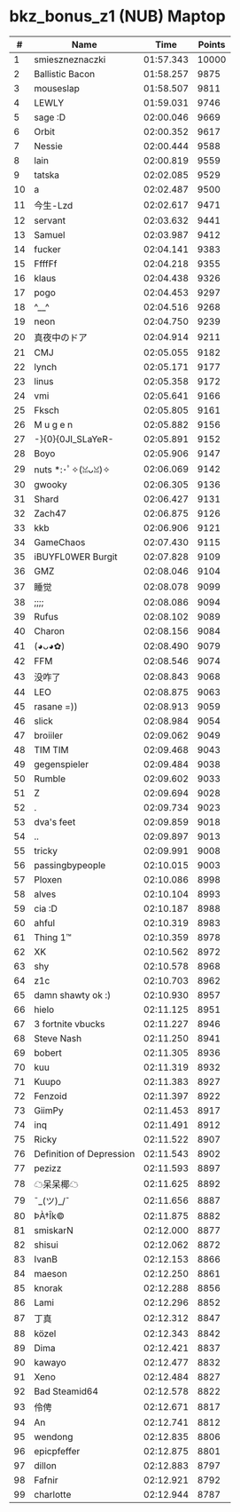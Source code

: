 # bkz_bonus_z1 (NUB) Maptop

|  # | Name | Time | Points |
|-------------- | -------------- | -------------- | -------------- | 
| 1 | smieszneznaczki | 01:57.343 | 10000 | 
| 2 | Ballistic Bacon | 01:58.257 | 9875 | 
| 3 | mouseslap | 01:58.507 | 9811 | 
| 4 | LEWLY | 01:59.031 | 9746 | 
| 5 | sage :D | 02:00.046 | 9669 | 
| 6 | Orbit | 02:00.352 | 9617 | 
| 7 | Nessie | 02:00.444 | 9588 | 
| 8 | lain | 02:00.819 | 9559 | 
| 9 | tatska | 02:02.085 | 9529 | 
| 10 | a | 02:02.487 | 9500 | 
| 11 | 今生-Lzd | 02:02.617 | 9471 | 
| 12 | servant | 02:03.632 | 9441 | 
| 13 | Samuel | 02:03.987 | 9412 | 
| 14 | fucker | 02:04.141 | 9383 | 
| 15 | FfffFf | 02:04.218 | 9355 | 
| 16 | klaus | 02:04.438 | 9326 | 
| 17 | pogo | 02:04.453 | 9297 | 
| 18 | ^__^ | 02:04.516 | 9268 | 
| 19 | neon | 02:04.750 | 9239 | 
| 20 | 真夜中のドア | 02:04.914 | 9211 | 
| 21 | CMJ | 02:05.055 | 9182 | 
| 22 | lynch | 02:05.171 | 9177 | 
| 23 | linus | 02:05.358 | 9172 | 
| 24 | vmi | 02:05.641 | 9166 | 
| 25 | Fksch | 02:05.805 | 9161 | 
| 26 | M u g e n | 02:05.882 | 9156 | 
| 27 | -}{0}{0JI_SLaYeR- | 02:05.891 | 9152 | 
| 28 | Boyo | 02:05.906 | 9147 | 
| 29 | nuts *:･ﾟ✧(ꈍᴗꈍ)✧ | 02:06.069 | 9142 | 
| 30 | gwooky | 02:06.305 | 9136 | 
| 31 | Shard | 02:06.427 | 9131 | 
| 32 | Zach47 | 02:06.875 | 9126 | 
| 33 | kkb | 02:06.906 | 9121 | 
| 34 | GameChaos | 02:07.430 | 9115 | 
| 35 | iBUYFL0WER Burgit | 02:07.828 | 9109 | 
| 36 | GMZ | 02:08.046 | 9104 | 
| 37 | 睡觉 | 02:08.078 | 9099 | 
| 38 | ;;;; | 02:08.086 | 9094 | 
| 39 | Rufus | 02:08.102 | 9089 | 
| 40 | Charon | 02:08.156 | 9084 | 
| 41 | (◕ᴗ◕✿) | 02:08.490 | 9079 | 
| 42 | FFM | 02:08.546 | 9074 | 
| 43 | 没咋了 | 02:08.843 | 9068 | 
| 44 | LEO | 02:08.875 | 9063 | 
| 45 | rasane =)) | 02:08.913 | 9059 | 
| 46 | slick | 02:08.984 | 9054 | 
| 47 | broiiler | 02:09.062 | 9049 | 
| 48 | TIM TIM | 02:09.468 | 9043 | 
| 49 | gegenspieler | 02:09.484 | 9038 | 
| 50 | Rumble | 02:09.602 | 9033 | 
| 51 | Z | 02:09.694 | 9028 | 
| 52 | . | 02:09.734 | 9023 | 
| 53 | dva's feet | 02:09.859 | 9018 | 
| 54 | .. | 02:09.897 | 9013 | 
| 55 | tricky | 02:09.991 | 9008 | 
| 56 | passingbypeople | 02:10.015 | 9003 | 
| 57 | Ploxen | 02:10.086 | 8998 | 
| 58 | alves | 02:10.104 | 8993 | 
| 59 | cia :D | 02:10.187 | 8988 | 
| 60 | ahful | 02:10.319 | 8983 | 
| 61 | Thing 1™ | 02:10.359 | 8978 | 
| 62 | XK | 02:10.562 | 8972 | 
| 63 | shy | 02:10.578 | 8968 | 
| 64 | z1c | 02:10.703 | 8962 | 
| 65 | damn shawty ok :) | 02:10.930 | 8957 | 
| 66 | hielo | 02:11.125 | 8951 | 
| 67 | 3 fortnite vbucks | 02:11.227 | 8946 | 
| 68 | Steve Nash | 02:11.250 | 8941 | 
| 69 | bobert | 02:11.305 | 8936 | 
| 70 | kuu | 02:11.319 | 8932 | 
| 71 | Kuupo | 02:11.383 | 8927 | 
| 72 | Fenzoid | 02:11.397 | 8922 | 
| 73 | GiimPy | 02:11.453 | 8917 | 
| 74 | inq | 02:11.491 | 8912 | 
| 75 | Ricky | 02:11.522 | 8907 | 
| 76 | Definition of Depression | 02:11.543 | 8902 | 
| 77 | pezizz | 02:11.593 | 8897 | 
| 78 | ☁呆呆椰☁ | 02:11.625 | 8892 | 
| 79 | ¯\_(ツ)_/¯ | 02:11.656 | 8887 | 
| 80 | ÞÀ†Îk© | 02:11.875 | 8882 | 
| 81 | smiskarN | 02:12.000 | 8877 | 
| 82 | shisui | 02:12.062 | 8872 | 
| 83 | IvanB | 02:12.153 | 8866 | 
| 84 | maeson | 02:12.250 | 8861 | 
| 85 | knorak | 02:12.288 | 8856 | 
| 86 | Lami | 02:12.296 | 8852 | 
| 87 | 丁真 | 02:12.312 | 8847 | 
| 88 | közel | 02:12.343 | 8842 | 
| 89 | Dima | 02:12.421 | 8837 | 
| 90 | kawayo | 02:12.477 | 8832 | 
| 91 | Xeno | 02:12.484 | 8827 | 
| 92 | Bad Steamid64 | 02:12.578 | 8822 | 
| 93 | 伶俜 | 02:12.671 | 8817 | 
| 94 | An | 02:12.741 | 8812 | 
| 95 | wendong | 02:12.835 | 8806 | 
| 96 | epicpfeffer | 02:12.875 | 8801 | 
| 97 | dillon | 02:12.883 | 8797 | 
| 98 | Fafnir | 02:12.921 | 8792 | 
| 99 | charlotte | 02:12.944 | 8787 | 

